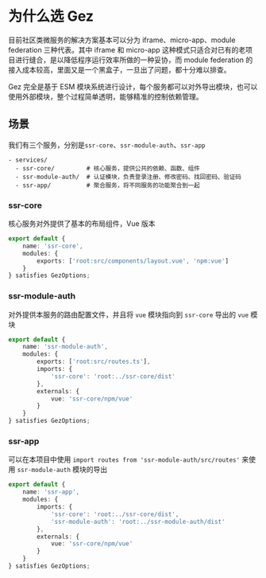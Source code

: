 # 为什么选 Gez
目前社区类微服务的解决方案基本可以分为 iframe、micro-app、module federation 三种代表。其中 iframe 和 micro-app 这种模式只适合对已有的老项目进行缝合，是以降低程序运行效率所做的一种妥协，而 module federation 的接入成本较高，里面又是一个黑盒子，一旦出了问题，都十分难以排查。

Gez 完全是基于 ESM 模块系统进行设计，每个服务都可以对外导出模块，也可以使用外部模块，整个过程简单透明，能够精准的控制依赖管理。

## 场景
我们有三个服务，分别是`ssr-core`、`ssr-module-auth`、`ssr-app`
```
- services/
  - ssr-core/         # 核心服务，提供公共的依赖、函数、组件
  - ssr-module-auth/  # 认证模块，负责登录注册、修改密码、找回密码、验证码
  - ssr-app/          # 聚合服务，将不同服务的功能聚合到一起
```

### ssr-core
核心服务对外提供了基本的布局组件，Vue 版本
```ts
export default {
    name: 'ssr-core',
    modules: {
        exports: ['root:src/components/layout.vue', 'npm:vue']
    }
} satisfies GezOptions;
```
### ssr-module-auth
对外提供本服务的路由配置文件，并且将 `vue` 模块指向到 `ssr-core` 导出的 `vue` 模块
```ts
export default {
    name: 'ssr-module-auth',
    modules: {
        exports: ['root:src/routes.ts'],
        imports: {
            'ssr-core': 'root:../ssr-core/dist'
        },
        externals: {
            vue: 'ssr-core/npm/vue'
        }
    }
} satisfies GezOptions;
```
### ssr-app
可以在本项目中使用 `import routes from 'ssr-module-auth/src/routes'` 来使用 `ssr-module-auth` 模块的导出
```ts
export default {
    name: 'ssr-app',
    modules: {
        imports: {
            'ssr-core': 'root:../ssr-core/dist',
            'ssr-module-auth': 'root:../ssr-module-auth/dist'
        },
        externals: {
            vue: 'ssr-core/npm/vue'
        }
    }
} satisfies GezOptions;
```